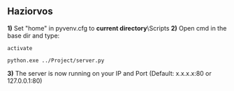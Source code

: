 ## Haziorvos

**1)**
Set "home" in pyvenv.cfg to **current directory**\Scripts
**2)**
Open cmd in the base dir and type:
```
activate
```
```
python.exe ../Project/server.py
```
**3)**
The server is now running on your IP and Port
(Default: x.x.x.x:80 or 127.0.0.1:80)